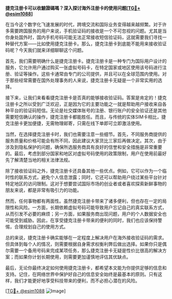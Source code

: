 **捷克注册卡可以收驗證碼嗎？深入探讨海外注册卡的使用问题[[TG💪+ @esim1088](https://t.me/s/esim1088)]**

在当今这个数字化飞速发展的时代，跨境交流和国际业务变得越来越频繁。对于许多需要跨国服务的用户来说，手机验证码的接收是一个不可忽视的问题。尤其是当你身处国外时，国内手机号码可能无法正常接收短信验证码，这就需要我们寻找一种替代方案——比如使用捷克注册卡。那么，捷克注册卡到底能不能用来接收验证码呢？今天我们就来详细聊聊这个问题。

首先，我们需要明确什么是捷克注册卡。捷克注册卡是一种专门为国际用户设计的服务，它允许用户通过购买一张虚拟号码卡，在特定国家或地区使用该号码进行注册、验证等操作。这些卡通常由专门的公司提供，并且可以在全球范围内使用。对于那些经常需要在国外处理事务的人来说，捷克注册卡无疑是一个非常实用的选择。

接下来，让我们来看看捷克注册卡是否真的能够接收验证码。答案是肯定的！捷克注册卡之所以受到广泛欢迎，正是因为它的主要功能之一就是帮助用户接收来自各种平台的验证码短信。无论是社交媒体账号的注册、银行账户的安全验证还是其他需要短信确认的操作，捷克注册卡都能胜任。而且，与传统的实体SIM卡相比，捷克注册卡更加便捷，无需物理邮寄，只需在线下单即可立即激活使用。

当然，在选择捷克注册卡时，我们也需要注意一些细节。首先，不同服务商提供的服务质量和价格可能会有所不同，因此建议大家货比三家后再做决定。其次，由于涉及到隐私保护的问题，确保所选服务商具有良好的信誉和安全措施是非常重要的。最后，考虑到部分国家和地区对虚拟号码使用的政策限制，用户在使用前最好先了解清楚当地的相关法律法规。

除了接收验证码之外，捷克注册卡还具备其他一些优点。例如，它可以作为一个临时性的联系方式，避免个人信息泄露；同时，它还可以帮助用户绕过某些平台针对特定地区的访问限制。这对于想要尝试国际市场的创业者或者喜欢探索新鲜事物的朋友来说，都是非常有吸引力的功能。

然而，任何事物都有两面性。虽然捷克注册卡带来了诸多便利，但也存在一定的局限性和风险。一方面，长期依赖虚拟号码可能导致用户忘记自己的真实联系方式，从而引发不必要的麻烦；另一方面，如果服务商出现问题，用户的个人数据安全也可能受到威胁。因此，在享受捷克注册卡带来的便利的同时，我们也应该保持警惕，合理规划自己的使用方式。

总的来说，捷克注册卡确实能够在一定程度上解决用户在海外接收验证码的需求。但具体到每个人的情况，则需要根据自身需求权衡利弊后做出选择。如果你只是偶尔需要一个备用号码来完成某项任务，那么捷克注册卡无疑是性价比很高的解决方案；而如果你计划长期使用，则需要更加谨慎地评估其优缺点。

最后，无论你最终决定如何使用捷克注册卡，都希望本文能为你提供足够的信息和支持。记住，在网络世界中保护好自己的信息安全始终是最基本的原则。只有这样，我们才能更好地享受科技带来的便利，而不必担心潜在的风险。

[[TG💪+ @esim1088](https://t.me/s/esim1088) ![Image](https://i.postimg.cc/4NQfJmqS/Snipaste-2025-05-13-00-14-12.png)]